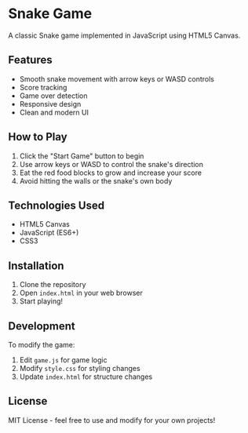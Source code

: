 # Snake Game

A classic Snake game implemented in JavaScript using HTML5 Canvas.

## Features

- Smooth snake movement with arrow keys or WASD controls
- Score tracking
- Game over detection
- Responsive design
- Clean and modern UI

## How to Play

1. Click the "Start Game" button to begin
2. Use arrow keys or WASD to control the snake's direction
3. Eat the red food blocks to grow and increase your score
4. Avoid hitting the walls or the snake's own body

## Technologies Used

- HTML5 Canvas
- JavaScript (ES6+)
- CSS3

## Installation

1. Clone the repository
2. Open `index.html` in your web browser
3. Start playing!

## Development

To modify the game:

1. Edit `game.js` for game logic
2. Modify `style.css` for styling changes
3. Update `index.html` for structure changes

## License

MIT License - feel free to use and modify for your own projects!